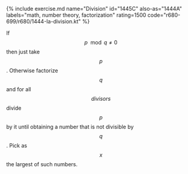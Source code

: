 {% include exercise.md name="Division" id="1445C" also-as="1444A" labels="math, number theory, factorization" rating=1500 code="r680-699/r680/1444-Ia-division.kt" %}

If $$p \mod q \ne 0$$ then just take $$p$$.  Otherwise factorize $$q$$ and for all $$divisors$$ divide $$p$$ by it until obtaining a number that is not divisible by $$q$$.  Pick as $$x$$ the largest of such numbers.
